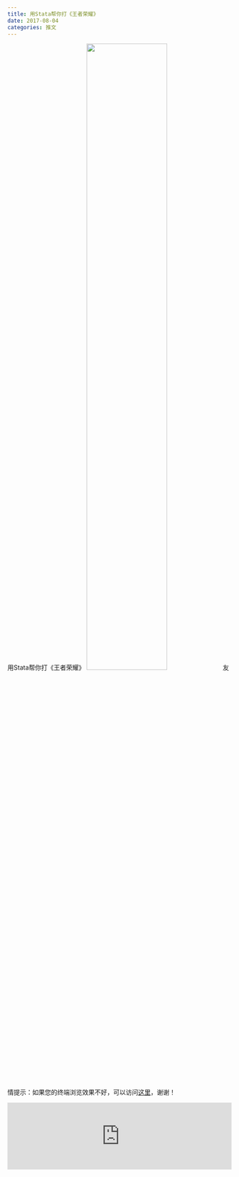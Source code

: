 ```yaml
---
title: 用Stata帮你打《王者荣耀》
date: 2017-08-04
categories: 推文
---
```

用Stata帮你打《王者荣耀》
<img src="http://mmbiz.qpic.cn/mmbiz_jpg/ACviaWTBFxhaB0P4VDUFejaibnw4Xox4NgksIibZ5dEt2EPDySjaia9ibnjkEHI7b3oALRFXZdRNOt8CuiaBTnBOpxsQ/0?wx_fmt.jpeg" style="width: 60%; height: auto;"/><!--more-->
友情提示：如果您的终端浏览效果不好，可以访问[这里](https://stata-club.github.io/stata_article/2017-08-04.html)，谢谢！
<iframe src="https://stata-club.github.io/stata_article/2017-08-04.html" id="iframepage" frameborder="0" scrolling="no" marginheight="0" marginwidth="0" width="100%" onLoad="iFrameHeight()"></iframe>
<script type="text/javascript" language="javascript">
function iFrameHeight() {
var ifm= document.getElementById("iframepage");
var subWeb = document.frames ? document.frames["iframepage"].document : ifm.contentDocument;   
if(ifm != null && subWeb != null) {
 ifm.height = subWeb.body.scrollHeight;
} 
} 
</script> 